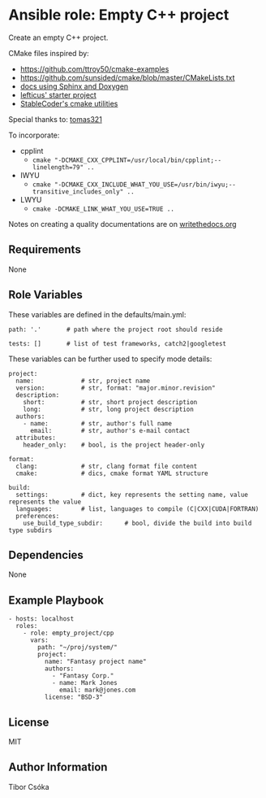 Ansible role: Empty C++ project
=========

Create an empty C++ project.

CMake files inspired by:
  - https://github.com/ttroy50/cmake-examples
  - https://github.com/sunsided/cmake/blob/master/CMakeLists.txt
  - [docs using Sphinx and Doxygen](https://devblogs.microsoft.com/cppblog/clear-functional-c-documentation-with-sphinx-breathe-doxygen-cmake/)
  - [lefticus' starter project](https://github.com/lefticus/cpp_starter_project)
  - [StableCoder's cmake utilities](https://github.com/StableCoder/cmake-scripts)

Special thanks to: [tomas321](https://github.com/tomas321)

To incorporate:
* cpplint
  * `cmake "-DCMAKE_CXX_CPPLINT=/usr/local/bin/cpplint;--linelength=79" ..`
* IWYU
  * `cmake "-DCMAKE_CXX_INCLUDE_WHAT_YOU_USE=/usr/bin/iwyu;--transitive_includes_only" ..`
* LWYU
  * `cmake -DCMAKE_LINK_WHAT_YOU_USE=TRUE ..`

Notes on creating a quality documentations are on [writethedocs.org](https://www.writethedocs.org/guide/)

Requirements
------------

None

Role Variables
--------------

These variables are defined in the defaults/main.yml:

    path: '.'       # path where the project root should reside

    tests: []       # list of test frameworks, catch2|googletest

These variables can be further used to specify mode details:

    project:
      name:             # str, project name
      version:          # str, format: "major.minor.revision"
      description:
        short:          # str, short project description
        long:           # str, long project description
      authors:
        - name:         # str, author's full name
          email:        # str, author's e-mail contact
      attributes:
        header_only:    # bool, is the project header-only

    format:
      clang:            # str, clang format file content
      cmake:            # dics, cmake format YAML structure

    build:
      settings:         # dict, key represents the setting name, value represents the value
      languages:        # list, languages to compile (C|CXX|CUDA|FORTRAN)
      preferences:
        use_build_type_subdir:      # bool, divide the build into build type subdirs

Dependencies
------------

None

Example Playbook
----------------

    - hosts: localhost
      roles:
        - role: empty_project/cpp
          vars:
            path: "~/proj/system/"
            project:
              name: "Fantasy project name"
              authors:
                - "Fantasy Corp."
                - name: Mark Jones
                  email: mark@jones.com
              license: "BSD-3"

License
-------

MIT

Author Information
------------------

Tibor Csóka
